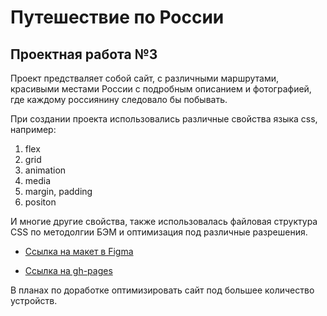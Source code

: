 # Путешествие по России
## Проектная работа №3

Проект предстваляет собой сайт, с различными маршрутами, красивыми местами России с подробным описанием и фотографией, где каждому россиянину следовало бы побывать.

При создании проекта использовались различные свойства языка css, например:
1. flex
2. grid
2. animation
3. media
4. margin, padding
5. positon

И многие другие свойства, также использовалась файловая структура CSS по методолгии БЭМ и оптимизация под различные разрешения.

* [Ссылка на макет в Figma](https://www.figma.com/file/5S2WSbEFL6awjVWJ0NWL8Q/Sprint-3_-Russia-_-desktop-mobile?node-id=28503%3A0)

* [Ссылка на gh-pages](https://sosalnet.github.io/russian-travel/)

В планах по доработке оптимизировать сайт под большее количество устройств.

